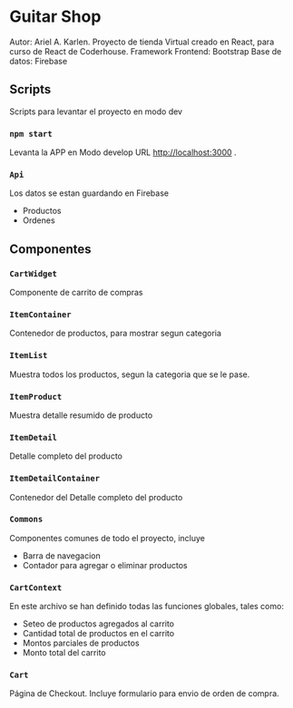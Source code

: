 # Guitar Shop

Autor: Ariel A. Karlen.
Proyecto de tienda Virtual creado en React, para curso de React de Coderhouse.
Framework Frontend: Bootstrap
Base de datos: Firebase

## Scripts

Scripts para levantar el proyecto en modo dev

### `npm start`

Levanta la APP en Modo develop
URL [http://localhost:3000](http://localhost:3000) .

### `Api`

Los datos se estan guardando en Firebase

- Productos
- Ordenes

## Componentes

### `CartWidget`

Componente de carrito de compras

### `ItemContainer`

Contenedor de productos, para mostrar segun categoria

### `ItemList`

Muestra todos los productos, segun la categoria que se le pase.

### `ItemProduct`

Muestra detalle resumido de producto

### `ItemDetail`

Detalle completo del producto

### `ItemDetailContainer`

Contenedor del Detalle completo del producto

### `Commons`

Componentes comunes de todo el proyecto, incluye

- Barra de navegacion
- Contador para agregar o eliminar productos

### `CartContext`

En este archivo se han definido todas las funciones globales, tales como:

- Seteo de productos agregados al carrito
- Cantidad total de productos en el carrito
- Montos parciales de productos
- Monto total del carrito

### `Cart`

Página de Checkout. Incluye formulario para envio de orden de compra.

